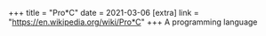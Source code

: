 +++
title = "Pro*C"
date = 2021-03-06
[extra]
link = "https://en.wikipedia.org/wiki/Pro*C"
+++
A programming language

